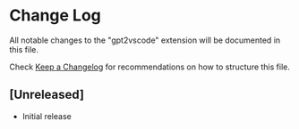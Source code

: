 # Change Log

All notable changes to the "gpt2vscode" extension will be documented in this file.

Check [Keep a Changelog](http://keepachangelog.com/) for recommendations on how to structure this file.

## [Unreleased]

- Initial release